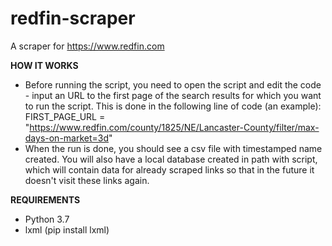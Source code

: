 # redfin-scraper
A scraper for https://www.redfin.com

**HOW IT WORKS**
- Before running the script, you need to open the script and edit the code - input an URL to the first page of the search results for which you want to run the script. This is done in the following line of code (an example):<br/>
FIRST_PAGE_URL = "https://www.redfin.com/county/1825/NE/Lancaster-County/filter/max-days-on-market=3d"
- When the run is done, you should see a csv file with timestamped name created. You will also have a local database created in path with script, which will contain data for already scraped links so that in the future it doesn't visit these links again.

**REQUIREMENTS**
- Python 3.7
- lxml (pip install lxml)
